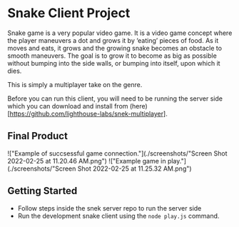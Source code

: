# Snake Client Project

Snake game is a very popular video game. It is a video game concept where the player maneuvers a dot and grows it by ‘eating’ pieces of food. As it moves and eats, it grows and the growing snake becomes an obstacle to smooth maneuvers. The goal is to grow it to become as big as possible without bumping into the side walls, or bumping into itself, upon which it dies.

This is simply a multiplayer take on the genre.

Before you can run this client, you will need to be running the server side which you can download and install from (here)[https://github.com/lighthouse-labs/snek-multiplayer]. 

## Final Product

!["Example of succsessful game connection."](./screenshots/"Screen Shot 2022-02-25 at 11.20.46 AM.png")
!["Example game in play."](./screenshots/"Screen Shot 2022-02-25 at 11.25.32 AM.png")


## Getting Started

- Follow steps inside the snek server repo to run the server side
- Run the development snake client using the `node play.js` command.